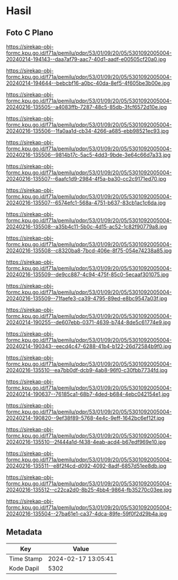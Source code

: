 # Hasil

## Foto C Plano

https://sirekap-obj-formc.kpu.go.id/f71a/pemilu/pdpr/53/01/09/20/05/5301092005004-20240214-194143--daa7af79-aac7-40d1-aadf-e00505cf20a0.jpg

https://sirekap-obj-formc.kpu.go.id/f71a/pemilu/pdpr/53/01/09/20/05/5301092005004-20240214-194644--bebcbf16-a0bc-40da-8ef5-4f605be3b00e.jpg

https://sirekap-obj-formc.kpu.go.id/f71a/pemilu/pdpr/53/01/09/20/05/5301092005004-20240216-135505--a4083ffb-7287-48c5-85db-3fcf6572d10e.jpg

https://sirekap-obj-formc.kpu.go.id/f71a/pemilu/pdpr/53/01/09/20/05/5301092005004-20240216-135506--1fa0aa1d-cb34-4266-a685-ebb98521ec93.jpg

https://sirekap-obj-formc.kpu.go.id/f71a/pemilu/pdpr/53/01/09/20/05/5301092005004-20240216-135506--9814b17c-5ac5-4dd3-9bde-3e64c66d7a33.jpg

https://sirekap-obj-formc.kpu.go.id/f71a/pemilu/pdpr/53/01/09/20/05/5301092005004-20240216-135507--6aafc1d9-2984-4f5a-ba30-cc2c9171ed70.jpg

https://sirekap-obj-formc.kpu.go.id/f71a/pemilu/pdpr/53/01/09/20/05/5301092005004-20240216-135507--6574efc1-568a-4751-b637-83cb1ac1c6da.jpg

https://sirekap-obj-formc.kpu.go.id/f71a/pemilu/pdpr/53/01/09/20/05/5301092005004-20240216-135508--a35b4c11-5b0c-4d15-ac52-1c82f90779a8.jpg

https://sirekap-obj-formc.kpu.go.id/f71a/pemilu/pdpr/53/01/09/20/05/5301092005004-20240216-135508--c8320ba8-7bcd-406e-8f75-054e74238a85.jpg

https://sirekap-obj-formc.kpu.go.id/f71a/pemilu/pdpr/53/01/09/20/05/5301092005004-20240216-135509--de9cc887-4c94-475f-85c0-5ecaaf301075.jpg

https://sirekap-obj-formc.kpu.go.id/f71a/pemilu/pdpr/53/01/09/20/05/5301092005004-20240216-135509--71faefe3-ca39-4795-89ed-e8bc9547a03f.jpg

https://sirekap-obj-formc.kpu.go.id/f71a/pemilu/pdpr/53/01/09/20/05/5301092005004-20240214-190255--de607ebb-0371-4639-b744-8de5c61774e9.jpg

https://sirekap-obj-formc.kpu.go.id/f71a/pemilu/pdpr/53/01/09/20/05/5301092005004-20240214-190343--eecd4c47-6288-41b4-b122-26d72584b9f0.jpg

https://sirekap-obj-formc.kpu.go.id/f71a/pemilu/pdpr/53/01/09/20/05/5301092005004-20240216-135510--ea7bb0df-dcb9-4ab8-96f0-c30fbb7734fd.jpg

https://sirekap-obj-formc.kpu.go.id/f71a/pemilu/pdpr/53/01/09/20/05/5301092005004-20240214-190637--76185ca1-68b7-4ded-b684-4ebc042154e1.jpg

https://sirekap-obj-formc.kpu.go.id/f71a/pemilu/pdpr/53/01/09/20/05/5301092005004-20240214-190820--9ef38f89-5768-4e4c-9eff-1642bc6ef12f.jpg

https://sirekap-obj-formc.kpu.go.id/f71a/pemilu/pdpr/53/01/09/20/05/5301092005004-20240216-135510--2f444a1d-f438-4eab-acd4-b67edf969e10.jpg

https://sirekap-obj-formc.kpu.go.id/f71a/pemilu/pdpr/53/01/09/20/05/5301092005004-20240216-135511--e8f2f4cd-d092-4092-8adf-6857d51ee8db.jpg

https://sirekap-obj-formc.kpu.go.id/f71a/pemilu/pdpr/53/01/09/20/05/5301092005004-20240216-135512--c22ca2d0-8b25-4bb4-9864-fb35270c03ee.jpg

https://sirekap-obj-formc.kpu.go.id/f71a/pemilu/pdpr/53/01/09/20/05/5301092005004-20240216-135504--27ba61e1-ca37-4dca-89fe-59f0f2d29b4a.jpg


## Metadata

| Key        | Value               |
| ---------- | ------------------- |
| Time Stamp | 2024-02-17 13:05:41 |
| Kode Dapil | 5302                |



